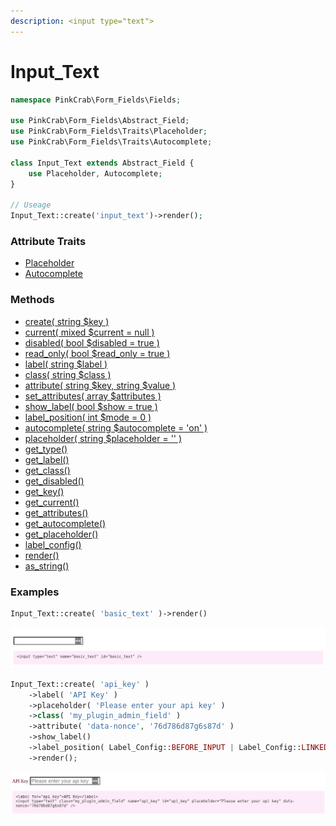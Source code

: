 ```yaml
---
description: <input type="text">
---
```


# Input\_Text

```php
namespace PinkCrab\Form_Fields\Fields;

use PinkCrab\Form_Fields\Abstract_Field;
use PinkCrab\Form_Fields\Traits\Placeholder;
use PinkCrab\Form_Fields\Traits\Autocomplete;

class Input_Text extends Abstract_Field {
	use Placeholder, Autocomplete;
}

// Useage
Input_Text::create('input_text')->render();
```

### Attribute Traits

* [Placeholder](https://glynn-quelch.gitbook.io/pinkcrab/modules/modules/form-fields/additional-attributes#placeholder-trait)
* [Autocomplete](https://glynn-quelch.gitbook.io/pinkcrab/modules/modules/form-fields/additional-attributes#autocomplete-trait)

### Methods

* [create\( string $key \)](https://glynn-quelch.gitbook.io/pinkcrab/modules/modules/form-fields#field-creation)
* [current\( mixed $current = null \)](https://glynn-quelch.gitbook.io/pinkcrab/modules/modules/form-fields/base-field#current)
* [disabled\( bool $disabled = true \)](https://glynn-quelch.gitbook.io/pinkcrab/modules/modules/form-fields/base-field#disabled)
* [read\_only\( bool $read\_only = true \)](https://glynn-quelch.gitbook.io/pinkcrab/modules/modules/form-fields/base-field#read_only)
* [label\( string $label \)](https://glynn-quelch.gitbook.io/pinkcrab/modules/modules/form-fields/base-field#label)
* [class\( string $class \)](https://glynn-quelch.gitbook.io/pinkcrab/modules/modules/form-fields/base-field#class)
* [attribute\( string $key, string $value \)](https://glynn-quelch.gitbook.io/pinkcrab/modules/modules/form-fields/base-field#attribute)
* [set\_attributes\( array $attributes \)](https://glynn-quelch.gitbook.io/pinkcrab/modules/modules/form-fields/base-field#set_attributes)
* [show\_label\( bool $show = true \)](https://glynn-quelch.gitbook.io/pinkcrab/modules/modules/form-fields/base-field#label)
* [label\_position\( int $mode = 0 \)](https://glynn-quelch.gitbook.io/pinkcrab/modules/modules/form-fields/base-field#label_position)
* [autocomplete\( string $autocomplete = 'on' \)](https://glynn-quelch.gitbook.io/pinkcrab/modules/modules/form-fields/additional-attributes#autocomplete)
* [placeholder\( string $placeholder = '' \)](https://glynn-quelch.gitbook.io/pinkcrab/modules/modules/form-fields/additional-attributes#placeholder)
* [get\_type\(\)](https://glynn-quelch.gitbook.io/pinkcrab/modules/modules/form-fields/base-field#get_type)
* [get\_label\(\)](https://glynn-quelch.gitbook.io/pinkcrab/modules/modules/form-fields/base-field#get_label)
* [get\_class\(\)](https://glynn-quelch.gitbook.io/pinkcrab/modules/modules/form-fields/base-field#get_class)
* [get\_disabled\(\)](https://glynn-quelch.gitbook.io/pinkcrab/modules/modules/form-fields/base-field#get_disabled)
* [get\_key\(\)](https://glynn-quelch.gitbook.io/pinkcrab/modules/modules/form-fields/additional-attributes#autocomplete-trait)
* [get\_current\(\)](https://glynn-quelch.gitbook.io/pinkcrab/modules/modules/form-fields/base-field#get_current)
* [get\_attributes\(\)](https://glynn-quelch.gitbook.io/pinkcrab/modules/modules/form-fields/base-field#get_attributes)
* [get\_autocomplete\(\)](https://glynn-quelch.gitbook.io/pinkcrab/modules/modules/form-fields/additional-attributes#get_autocomplete)
* [get\_placeholder\(\)](https://glynn-quelch.gitbook.io/pinkcrab/modules/modules/form-fields/additional-attributes#placeholder-1)
* [label\_config\(\)](https://glynn-quelch.gitbook.io/pinkcrab/modules/modules/form-fields/base-field#label_config)
* [render\(\)](https://glynn-quelch.gitbook.io/pinkcrab/modules/modules/form-fields#output)
* [as\_string\(\)](https://glynn-quelch.gitbook.io/pinkcrab/modules/modules/form-fields#output)

### Examples

```php
Input_Text::create( 'basic_text' )->render()
```

![](../../../.gitbook/assets/input_text_simple.png)

```php
Input_Text::create( 'api_key' )
	->label( 'API Key' )
	->placeholder( 'Please enter your api key' )
	->class( 'my_plugin_admin_field' )
	->attribute( 'data-nonce', '76d786d87g6s87d' )
	->show_label()
	->label_position( Label_Config::BEFORE_INPUT | Label_Config::LINKED_LABEL )
	->render();
```

![](../../../.gitbook/assets/input_text_detailed.png)

